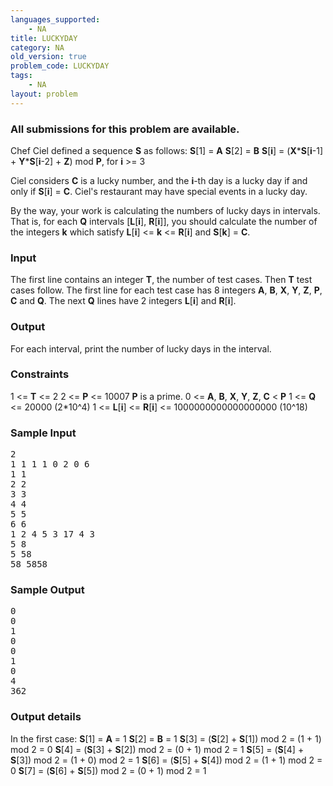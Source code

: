 ```yaml
---
languages_supported:
    - NA
title: LUCKYDAY
category: NA
old_version: true
problem_code: LUCKYDAY
tags:
    - NA
layout: problem
---
```

###  All submissions for this problem are available. 

Chef Ciel defined a sequence **S** as follows:
 **S**\[1\] = **A**
 **S**\[2\] = **B**
 **S**\[**i**\] = (**X**\***S**\[**i**-1\] + **Y**\***S**\[**i**-2\] + **Z**) mod **P**, for **i** &gt;= 3

Ciel considers **C** is a lucky number, and the **i**-th day is a lucky day if and only if **S**\[**i**\] = **C**. Ciel's restaurant may have special events in a lucky day.

By the way, your work is calculating the numbers of lucky days in intervals. That is, for each **Q** intervals \[**L**\[**i**\], **R**\[**i**\]\], you should calculate the number of the integers **k** which satisfy **L**\[**i**\] &lt;= **k** &lt;= **R**\[**i**\] and **S**\[**k**\] = **C**.

### Input

The first line contains an integer **T**, the number of test cases. Then **T** test cases follow. The first line for each test case has 8 integers **A**, **B**, **X**, **Y**, **Z**, **P**, **C** and **Q**. The next **Q** lines have 2 integers **L**\[**i**\] and **R**\[**i**\].

### Output

For each interval, print the number of lucky days in the interval.

### Constraints

1 &lt;= **T** &lt;= 2
 2 &lt;= **P** &lt;= 10007
 **P** is a prime.
 0 &lt;= **A**, **B**, **X**, **Y**, **Z**, **C** &lt; **P**
 1 &lt;= **Q** &lt;= 20000 (2\*10^4)
 1 &lt;= **L**\[**i**\] &lt;= **R**\[**i**\] &lt;= 1000000000000000000 (10^18)

### Sample Input

<pre>2
1 1 1 1 0 2 0 6
1 1
2 2
3 3
4 4
5 5
6 6
1 2 4 5 3 17 4 3
5 8
5 58
58 5858
</pre>
### Sample Output

<pre>0
0
1
0
0
1
0
4
362
</pre>
### Output details

In the first case:
 **S**\[1\] = **A** = 1
 **S**\[2\] = **B** = 1
 **S**\[3\] = (**S**\[2\] + **S**\[1\]) mod 2 = (1 + 1) mod 2 = 0
 **S**\[4\] = (**S**\[3\] + **S**\[2\]) mod 2 = (0 + 1) mod 2 = 1
 **S**\[5\] = (**S**\[4\] + **S**\[3\]) mod 2 = (1 + 0) mod 2 = 1
 **S**\[6\] = (**S**\[5\] + **S**\[4\]) mod 2 = (1 + 1) mod 2 = 0
 **S**\[7\] = (**S**\[6\] + **S**\[5\]) mod 2 = (0 + 1) mod 2 = 1
